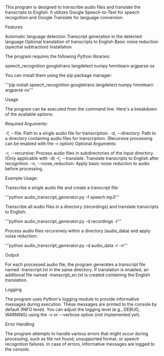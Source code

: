 This program is designed to transcribe audio files and  translate the transcripts to English. It utilizes Google Speech-to-Text for speech recognition and Google Translate for language conversion.

Features


Automatic language detection
Transcript generation in the detected language
Optional translation of transcripts to English
Basic noise reduction (spectral subtraction)
Installation

The program requires the following Python libraries:

speech_recognition
googletrans
langdetect
numpy
hmmlearn
argparse
os

You can install them using the pip package manager:


'''pip install speech_recognition googletrans langdetect numpy hmmlearn argparse os'''

Usage

The program can be executed from the command line. Here's a breakdown of the available options:

Required Arguments:

-f, --file: Path to a single audio file for transcription.
-d, --directory: Path to a directory containing audio files for transcription. (Recursive processing can be enabled with the -r option)
Optional Arguments:

-r, --recursive: Process audio files in subdirectories of the input directory. (Only applicable with -d)
-t, --translate: Translate transcripts to English after recognition.
-n, --noise_reduction: Apply basic noise reduction to audio before processing.

Example Usage:

Transcribe a single audio file and create a transcript file:

'''python audio_transcript_generator.py -f speech.mp3'''

Transcribe all audio files in a directory (recordings) and translate transcripts to English:

'''python audio_transcript_generator.py -d recordings -t'''

Process audio files recursively within a directory (audio_data) and apply noise reduction:

'''python audio_transcript_generator.py -d audio_data -r -n'''

Output

For each processed audio file, the program generates a transcript file named <filename>-transcript.txt in the same directory. If translation is enabled, an additional file named <filename>-transcript_en.txt is created containing the English translation.

Logging

The program uses Python's logging module to provide informative messages during execution. These messages are printed to the console by default (INFO level). You can adjust the logging level (e.g., DEBUG, WARNING) using the -v or --verbose option (not implemented yet).

Error Handling

The program attempts to handle various errors that might occur during processing, such as file not found, unsupported format, or speech recognition failures. In case of errors, informative messages are logged to the console.


